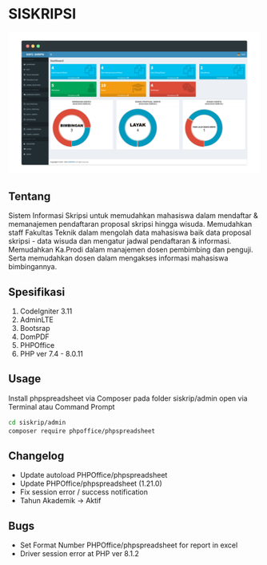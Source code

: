 # SISKRIPSI

<img src="screenshoot/siskripsi.png">

## Tentang
Sistem Informasi Skripsi untuk memudahkan mahasiswa dalam mendaftar & memanajemen pendaftaran proposal skripsi hingga wisuda. Memudahkan staff Fakultas Teknik dalam mengolah data mahasiswa baik data proposal skripsi - data wisuda dan mengatur jadwal pendaftaran & informasi. Memudahkan Ka.Prodi dalam manajemen dosen pembimbing dan penguji. Serta memudahkan dosen dalam mengakses informasi mahasiswa bimbingannya. 

## Spesifikasi
1. CodeIgniter 3.11
2. AdminLTE
3. Bootsrap
4. DomPDF
5. PHPOffice
6. PHP ver 7.4 - 8.0.11

## Usage
Install phpspreadsheet via Composer pada folder siskrip/admin
open via Terminal atau Command Prompt
```sh
cd siskrip/admin
composer require phpoffice/phpspreadsheet
```

## Changelog
- Update autoload PHPOffice/phpspreadsheet
- Update PHPOffice/phpspreadsheet (1.21.0)
- Fix session error / success notification
- Tahun Akademik -> Aktif

## Bugs
- Set Format Number PHPOffice/phpspreadsheet for report in excel
- Driver session error at PHP ver 8.1.2
